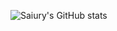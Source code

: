 ![Saiury's GitHub stats](https://github-readme-stats.vercel.app/api?username=httpsguerni&show_icons=true&theme=httpsguerni)
